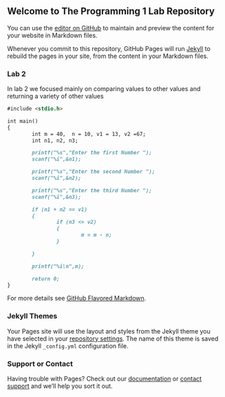 ## Welcome to The Programming 1 Lab Repository

You can use the [editor on GitHub](https://github.com/LeAlmond/Programming-1/edit/gh-pages/index.md) to maintain and preview the content for your website in Markdown files.

Whenever you commit to this repository, GitHub Pages will run [Jekyll](https://jekyllrb.com/) to rebuild the pages in your site, from the content in your Markdown files.

### Lab 2

In lab 2 we focused mainly on comparing values to other values and returning a variety of other values

```markdown
#include <stdio.h>

int main()
{
        int m = 40,  n = 10, v1 = 13, v2 =67;
        int n1, n2, n3;

        printf("%s","Enter the first Number ");
        scanf("%i",&n1);

        printf("%s","Enter the second Number ");
        scanf("%i",&n2);

        printf("%s","Enter the third Number ");
        scanf("%i",&n3);

        if (n1 + n2 == v1)
        {
                if (n3 <= v2)
                {
                        m = m - n;
                }

        }

        printf("%i\n",m);

        return 0;
}
```

For more details see [GitHub Flavored Markdown](https://guides.github.com/features/mastering-markdown/).

### Jekyll Themes

Your Pages site will use the layout and styles from the Jekyll theme you have selected in your [repository settings](https://github.com/LeAlmond/Programming-1/settings). The name of this theme is saved in the Jekyll `_config.yml` configuration file.

### Support or Contact

Having trouble with Pages? Check out our [documentation](https://docs.github.com/categories/github-pages-basics/) or [contact support](https://github.com/contact) and we’ll help you sort it out.
